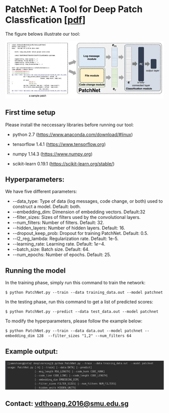 # PatchNet: A Tool for Deep Patch Classfication [[pdf](https://arxiv.org/pdf/1903.02063.pdf)]
The figure belows illustrate our tool:

![The overral design of PatchNet](./figures/overral_design.JPG)

First time setup
----------------
Please install the neccessary libraries before running our tool:
   
- python 2.7 (https://www.anaconda.com/download/#linux)

- tensorflow 1.4.1 (https://www.tensorflow.org)

- numpy 1.14.3 (https://www.numpy.org)

- scikit-learn 0.19.1 (https://scikit-learn.org/stable/)

Hyperparameters:
----------------
We have five different parameters:

* --data_type: Type of data (log messages, code change, or both) used to construct a model. Default: both.
* --embedding_dim: Dimension of embedding vectors. Default:32
* --filter_sizes: Sizes of filters used by the convolutional layers. 
* --num_filters: Number of filters. Default: 32.
* --hidden_layers: Number of hidden layers. Default: 16.
* --dropout_keep_prob: Dropout for training PatchNet. Default: 0.5.
* --l2_reg_lambda: Regularization rate. Default: 1e-5.
* --learning_rate: Learning rate. Default: 1$e-$4.
* --batch_size: Batch size. Default: 64. 
* --num_epochs: Number of epochs. Default: 25. 

Running the model
----------------
In the training phase, simply run this command to train the network: 

	$ python PatchNet.py --train --data training_data.out --model patchnet

In the testing phase, run this command to get a list of predicted scores: 

	$ python PatchNet.py --predict --data test_data.out --model patchnet
	
To modify the hyperparameters, please follow the example below:

	$ python PatchNet.py --train --data data.out --model patchnet --embedding_dim 128  --filter_sizes "1,2" --num_filters 64

Example output: 
----------------

![Output](./figures/output.JPG)

Contact: vdthoang.2016@smu.edu.sg 
----------------
